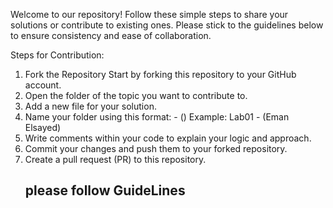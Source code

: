 Welcome to our repository! Follow these simple steps to share your solutions or contribute to existing ones. Please stick to the guidelines below to ensure consistency and ease of collaboration.

Steps for Contribution:
1. Fork the Repository
Start by forking this repository to your GitHub account.
2. Open the folder of the topic you want to contribute to.
3. Add a new file for your solution.
4. Name your folder using this format:
<Lab day> - (<your name>)
Example: Lab01 - (Eman Elsayed)
5. Write comments within your code to explain your logic and approach.
6. Commit your changes and push them to your forked repository.
7. Create a pull request (PR) to this repository.
   ## please follow GuideLines


